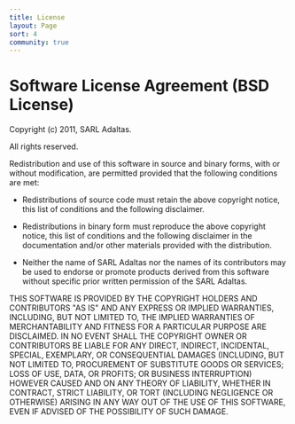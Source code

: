 ```yaml
---
title: License
layout: Page
sort: 4
community: true
---
```


# Software License Agreement (BSD License)

Copyright (c) 2011, SARL Adaltas.

All rights reserved.

Redistribution and use of this software in source and binary forms, with or without modification, are permitted provided that the following conditions are met:

-   Redistributions of source code must retain the above copyright notice, this list of conditions and the following disclaimer.

-   Redistributions in binary form must reproduce the above copyright notice, this list of conditions and the following disclaimer in the documentation and/or other materials provided with the distribution.

-   Neither the name of SARL Adaltas nor the names of its contributors may be used to endorse or promote products derived from this software without specific prior written permission of the SARL Adaltas.

THIS SOFTWARE IS PROVIDED BY THE COPYRIGHT HOLDERS AND CONTRIBUTORS "AS IS" AND ANY EXPRESS OR IMPLIED WARRANTIES, INCLUDING, BUT NOT LIMITED TO, THE IMPLIED WARRANTIES OF MERCHANTABILITY AND FITNESS FOR A PARTICULAR PURPOSE ARE DISCLAIMED. IN NO EVENT SHALL THE COPYRIGHT OWNER OR CONTRIBUTORS BE LIABLE FOR ANY DIRECT, INDIRECT, INCIDENTAL, SPECIAL, EXEMPLARY, OR CONSEQUENTIAL DAMAGES (INCLUDING, BUT NOT LIMITED TO, PROCUREMENT OF SUBSTITUTE GOODS OR SERVICES; LOSS OF USE, DATA, OR PROFITS; OR BUSINESS INTERRUPTION) HOWEVER CAUSED AND ON ANY THEORY OF LIABILITY, WHETHER IN CONTRACT, STRICT LIABILITY, OR TORT (INCLUDING NEGLIGENCE OR OTHERWISE) ARISING IN ANY WAY OUT OF THE USE OF THIS SOFTWARE, EVEN IF ADVISED OF THE POSSIBILITY OF SUCH DAMAGE.
